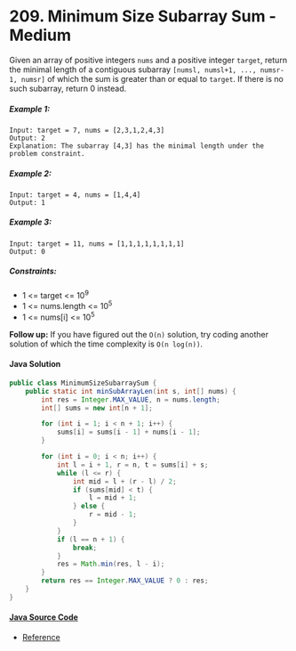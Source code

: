 # 209. Minimum Size Subarray Sum - Medium

Given an array of positive integers ```nums``` and a positive integer ```target```, return the minimal length of a contiguous subarray ```[numsl, numsl+1, ..., numsr-1, numsr]``` of which the sum is greater than or equal to ```target```. If there is no such subarray, return 0 instead.

##### Example 1:

```
Input: target = 7, nums = [2,3,1,2,4,3]
Output: 2
Explanation: The subarray [4,3] has the minimal length under the problem constraint.
```

##### Example 2:

```
Input: target = 4, nums = [1,4,4]
Output: 1
```

##### Example 3:

```
Input: target = 11, nums = [1,1,1,1,1,1,1,1]
Output: 0
```

##### Constraints:

- 1 <= target <= 10<sup>9</sup>
- 1 <= nums.length <= 10<sup>5</sup>
- 1 <= nums[i] <= 10<sup>5</sup>
 

<b>Follow up:</b> If you have figured out the ```O(n)``` solution, try coding another solution of which the time complexity is ```O(n log(n))```.


#### Java Solution
```java
public class MinimumSizeSubarraySum {
    public static int minSubArrayLen(int s, int[] nums) {
        int res = Integer.MAX_VALUE, n = nums.length;
        int[] sums = new int[n + 1];

        for (int i = 1; i < n + 1; i++) {
            sums[i] = sums[i - 1] + nums[i - 1];
        }

        for (int i = 0; i < n; i++) {
            int l = i + 1, r = n, t = sums[i] + s;
            while (l <= r) {
                int mid = l + (r - l) / 2;
                if (sums[mid] < t) {
                    l = mid + 1;
                } else {
                    r = mid - 1;
                }
            }
            if (l == n + 1) {
                break;
            }
            res = Math.min(res, l - i);
        }
        return res == Integer.MAX_VALUE ? 0 : res;
    }
}
```
#### [Java Source Code](../../../src/main/java/com/algorithm/arrays/MinimumSizeSubarraySum.java)

- [Reference](https://www.geeksforgeeks.org/minimum-length-subarray-sum-greater-given-value/)